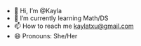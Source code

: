 - 👋 Hi, I’m @Kayla
- 🌱 I’m currently learning Math/DS
- 📫 How to reach me kaylatxu@gmail.com
- 😄 Pronouns: She/Her

<!---
609798526/609798526 is a ✨ special ✨ repository because its `README.md` (this file) appears on your GitHub profile.
You can click the Preview link to take a look at your changes.
--->
